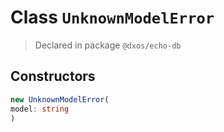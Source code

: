 # Class `UnknownModelError`
> Declared in package `@dxos/echo-db`

## Constructors
```ts
new UnknownModelError(
model: string
)
```
